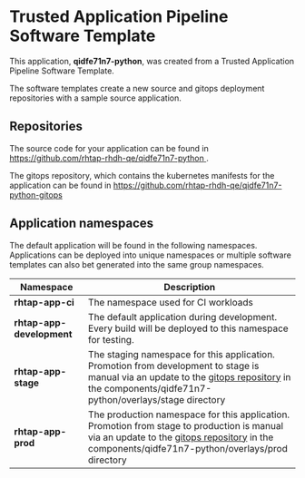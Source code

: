 # Trusted Application Pipeline Software Template

This application, **qidfe71n7-python**, was created from a Trusted Application Pipeline Software Template.

The software templates create a new source and gitops deployment repositories with a sample source application. 

## Repositories

The source code for your application can be found in [https://github.com/rhtap-rhdh-qe/qidfe71n7-python ](https://github.com/rhtap-rhdh-qe/qidfe71n7-python ).
 
The gitops repository, which contains the kubernetes manifests for the application can be found in 
[https://github.com/rhtap-rhdh-qe/qidfe71n7-python-gitops ](https://github.com/rhtap-rhdh-qe/qidfe71n7-python-gitops ) 

## Application namespaces 

The default application will be found in the following namespaces. Applications can be deployed into unique namespaces or multiple software templates can also bet generated into the same group namespaces.  

|  Namespace   |  Description   |  
| -------- | -------- |
| **rhtap-app-ci** | The namespace used for CI workloads |
| **rhtap-app-development** | The default application during development. Every build will be deployed to this namespace for testing. |
| **rhtap-app-stage** | The staging namespace for this application. Promotion from development to stage is manual via an update to the [gitops repository](https://github.com/rhtap-rhdh-qe/qidfe71n7-python-gitops ) in the components/qidfe71n7-python/overlays/stage directory |
| **rhtap-app-prod** | The production namespace for this application. Promotion from stage to production is manual via an update to the [gitops repository](https://github.com/rhtap-rhdh-qe/qidfe71n7-python-gitops ) in the components/qidfe71n7-python/overlays/prod directory |